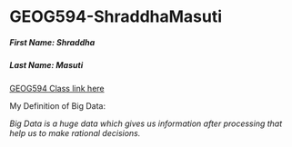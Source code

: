 # GEOG594-ShraddhaMasuti

<h5><b> First Name: Shraddha</b></h5>
<h5><b> Last Name: Masuti </b></h5>

[GEOG594 Class link here](http://map.sdsu.edu/bigdata/)

My Definition of Big Data:
<p><I>Big Data is a huge data which gives us information after processing that help us to make rational decisions.</I></p>
